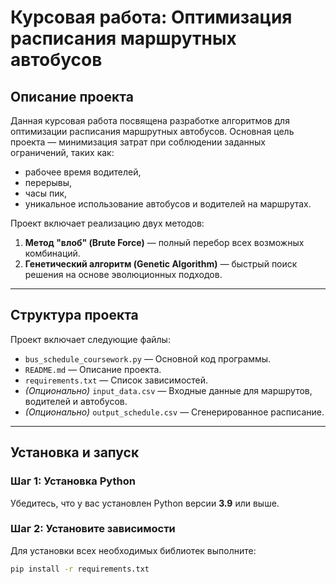 # Курсовая работа: Оптимизация расписания маршрутных автобусов

## Описание проекта
Данная курсовая работа посвящена разработке алгоритмов для оптимизации расписания маршрутных автобусов. Основная цель проекта — минимизация затрат при соблюдении заданных ограничений, таких как:
- рабочее время водителей,
- перерывы,
- часы пик,
- уникальное использование автобусов и водителей на маршрутах.

Проект включает реализацию двух методов:
1. **Метод "влоб" (Brute Force)** — полный перебор всех возможных комбинаций.
2. **Генетический алгоритм (Genetic Algorithm)** — быстрый поиск решения на основе эволюционных подходов.

---

## Структура проекта
Проект включает следующие файлы:
- `bus_schedule_coursework.py` — Основной код программы.
- `README.md` — Описание проекта.
- `requirements.txt` — Список зависимостей.
- *(Опционально)* `input_data.csv` — Входные данные для маршрутов, водителей и автобусов.
- *(Опционально)* `output_schedule.csv` — Сгенерированное расписание.

---

## Установка и запуск

### Шаг 1: Установка Python
Убедитесь, что у вас установлен Python версии **3.9** или выше.

### Шаг 2: Установите зависимости
Для установки всех необходимых библиотек выполните:
```bash
pip install -r requirements.txt
